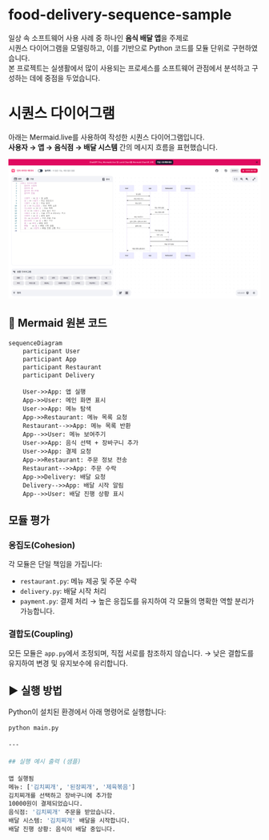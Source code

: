# food-delivery-sequence-sample
일상 속 소프트웨어 사용 사례 중 하나인 **음식 배달 앱**을 주제로  
시퀀스 다이어그램을 모델링하고, 이를 기반으로 Python 코드를 모듈 단위로 구현하였습니다.  
본 프로젝트는 실생활에서 많이 사용되는 프로세스를 소프트웨어 관점에서 분석하고 구성하는 데에 중점을 두었습니다.

# 시퀀스 다이어그램

아래는 Mermaid.live를 사용하여 작성한 시퀀스 다이어그램입니다.  
**사용자 → 앱 → 음식점 → 배달 시스템** 간의 메시지 흐름을 표현했습니다.

![시퀀스 다이어그램](./sequence_diagram.png)

## 🧾 Mermaid 원본 코드

```mermaid
sequenceDiagram
    participant User
    participant App
    participant Restaurant
    participant Delivery

    User->>App: 앱 실행
    App->>User: 메인 화면 표시
    User->>App: 메뉴 탐색
    App->>Restaurant: 메뉴 목록 요청
    Restaurant-->>App: 메뉴 목록 반환
    App-->>User: 메뉴 보여주기
    User->>App: 음식 선택 + 장바구니 추가
    User->>App: 결제 요청
    App->>Restaurant: 주문 정보 전송
    Restaurant-->>App: 주문 수락
    App->>Delivery: 배달 요청
    Delivery-->>App: 배달 시작 알림
    App-->>User: 배달 진행 상황 표시
 ```

## 모듈 평가

### 응집도(Cohesion)
각 모듈은 단일 책임을 가집니다:
- `restaurant.py`: 메뉴 제공 및 주문 수락
- `delivery.py`: 배달 시작 처리
- `payment.py`: 결제 처리
→ 높은 응집도를 유지하여 각 모듈의 명확한 역할 분리가 가능합니다.

### 결합도(Coupling)
모든 모듈은 `app.py`에서 조정되며, 직접 서로를 참조하지 않습니다.
→ 낮은 결합도를 유지하여 변경 및 유지보수에 유리합니다.

## ▶ 실행 방법

Python이 설치된 환경에서 아래 명령어로 실행합니다:

```bash
python main.py

---

## 실행 예시 출력 (샘플)

앱 실행됨
메뉴: ['김치찌개', '된장찌개', '제육볶음']
김치찌개를 선택하고 장바구니에 추가함
10000원이 결제되었습니다.
음식점: '김치찌개' 주문을 받았습니다.
배달 시스템: '김치찌개' 배달을 시작합니다.
배달 진행 상황: 음식이 배달 중입니다.







